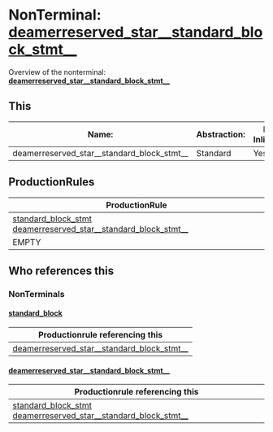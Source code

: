 # NonTerminal: **[deamerreserved_star__standard_block_stmt__](./deamerreserved_star__standard_block_stmt__.md)**

Overview of the nonterminal: **[deamerreserved_star__standard_block_stmt__](./deamerreserved_star__standard_block_stmt__.md)**



## This

| Name:                | Abstraction:    | Is Inlined |
| -------------------- | --------------- | ---------- |
| deamerreserved_star__standard_block_stmt__ | Standard | Yes |



## ProductionRules

| ProductionRule |
| ---- |
| [standard_block_stmt](./standard_block_stmt.md) [deamerreserved_star__standard_block_stmt__](./deamerreserved_star__standard_block_stmt__.md)  |
| EMPTY  |




## Who references this

### NonTerminals


#### [standard_block](./../Grammar/standard_block.md)

| Productionrule referencing this                      |
| ---------------------------------------------------- |
| [deamerreserved_star__standard_block_stmt__](./deamerreserved_star__standard_block_stmt__.md)  |


#### [deamerreserved_star__standard_block_stmt__](./../Grammar/deamerreserved_star__standard_block_stmt__.md)

| Productionrule referencing this                      |
| ---------------------------------------------------- |
| [standard_block_stmt](./standard_block_stmt.md) [deamerreserved_star__standard_block_stmt__](./deamerreserved_star__standard_block_stmt__.md)  |




